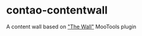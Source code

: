contao-contentwall
==================

A content wall based on ["The Wall"](https://github.com/plasm/the-wall) MooTools plugin